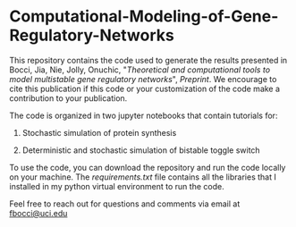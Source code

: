 # Computational-Modeling-of-Gene-Regulatory-Networks

This repository contains the code used to generate the results presented in Bocci, Jia, Nie, Jolly, Onuchic, "*Theoretical and computational tools to model multistable gene regulatory networks*", *Preprint*. We encourage to cite this publication if this code or your customization of the code make a contribution to your publication.

The code is organized in two jupyter notebooks that contain tutorials for:

1) Stochastic simulation of protein synthesis

2) Deterministic and stochastic simulation of bistable toggle switch

To use the code, you can download the repository and run the code locally on your machine. The *requirements.txt* file contains all the libraries that I installed in my python virtual environment to run the code.

Feel free to reach out for questions and comments via email at fbocci@uci.edu
